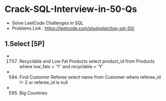 # Crack-SQL-Interview-in-50-Qs
  - Solve LeetCode Challenges in SQL
  - Problems Link : https://leetcode.com/studyplan/top-sql-50/ 
## 1.Select [5P]
 - 1757. Recyclable and Low Fat Products
     select product_id
     from Products
     where low_fats = 'Y' and recyclable = 'Y'
 - 584. Find Customer Referee
   select name
  from Customer
  where referee_id != 2 or referee_id is null
- 595. Big Countries
       
